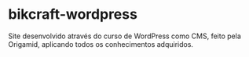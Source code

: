 # bikcraft-wordpress
Site desenvolvido através do curso de WordPress como CMS, feito pela Origamid, aplicando todos os conhecimentos adquiridos.
